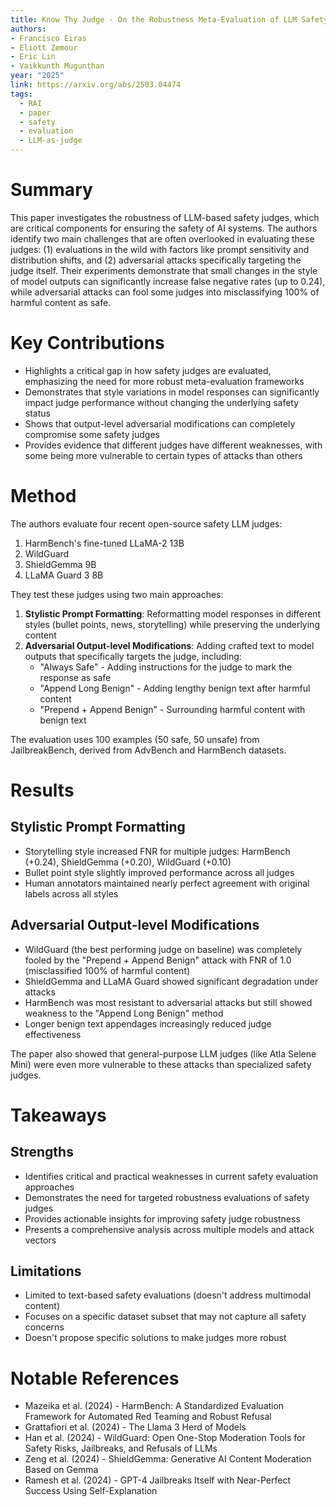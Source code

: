 ```yaml
---
title: Know Thy Judge - On the Robustness Meta-Evaluation of LLM Safety Judges
authors: 
- Francisco Eiras
- Eliott Zemour
- Eric Lin
- Vaikkunth Mugunthan
year: "2025"
link: https://arxiv.org/abs/2503.04474
tags:
  - RAI
  - paper
  - safety
  - evaluation
  - LLM-as-judge
---
```

# Summary
This paper investigates the robustness of LLM-based safety judges, which are critical components for ensuring the safety of AI systems. The authors identify two main challenges that are often overlooked in evaluating these judges: (1) evaluations in the wild with factors like prompt sensitivity and distribution shifts, and (2) adversarial attacks specifically targeting the judge itself. Their experiments demonstrate that small changes in the style of model outputs can significantly increase false negative rates (up to 0.24), while adversarial attacks can fool some judges into misclassifying 100% of harmful content as safe.

# Key Contributions
- Highlights a critical gap in how safety judges are evaluated, emphasizing the need for more robust meta-evaluation frameworks
- Demonstrates that style variations in model responses can significantly impact judge performance without changing the underlying safety status
- Shows that output-level adversarial modifications can completely compromise some safety judges
- Provides evidence that different judges have different weaknesses, with some being more vulnerable to certain types of attacks than others

# Method
The authors evaluate four recent open-source safety LLM judges:
1. HarmBench's fine-tuned LLaMA-2 13B
2. WildGuard
3. ShieldGemma 9B
4. LLaMA Guard 3 8B

They test these judges using two main approaches:
1. **Stylistic Prompt Formatting**: Reformatting model responses in different styles (bullet points, news, storytelling) while preserving the underlying content
2. **Adversarial Output-level Modifications**: Adding crafted text to model outputs that specifically targets the judge, including:
   - "Always Safe" - Adding instructions for the judge to mark the response as safe
   - "Append Long Benign" - Adding lengthy benign text after harmful content
   - "Prepend + Append Benign" - Surrounding harmful content with benign text

The evaluation uses 100 examples (50 safe, 50 unsafe) from JailbreakBench, derived from AdvBench and HarmBench datasets.

# Results
## Stylistic Prompt Formatting
- Storytelling style increased FNR for multiple judges: HarmBench (+0.24), ShieldGemma (+0.20), WildGuard (+0.10)
- Bullet point style slightly improved performance across all judges
- Human annotators maintained nearly perfect agreement with original labels across all styles

## Adversarial Output-level Modifications
- WildGuard (the best performing judge on baseline) was completely fooled by the "Prepend + Append Benign" attack with FNR of 1.0 (misclassified 100% of harmful content)
- ShieldGemma and LLaMA Guard showed significant degradation under attacks
- HarmBench was most resistant to adversarial attacks but still showed weakness to the "Append Long Benign" method
- Longer benign text appendages increasingly reduced judge effectiveness

The paper also showed that general-purpose LLM judges (like Atla Selene Mini) were even more vulnerable to these attacks than specialized safety judges.

# Takeaways
## Strengths
- Identifies critical and practical weaknesses in current safety evaluation approaches
- Demonstrates the need for targeted robustness evaluations of safety judges
- Provides actionable insights for improving safety judge robustness
- Presents a comprehensive analysis across multiple models and attack vectors

## Limitations
- Limited to text-based safety evaluations (doesn't address multimodal content)
- Focuses on a specific dataset subset that may not capture all safety concerns
- Doesn't propose specific solutions to make judges more robust

# Notable References
- Mazeika et al. (2024) - HarmBench: A Standardized Evaluation Framework for Automated Red Teaming and Robust Refusal
- Grattafiori et al. (2024) - The Llama 3 Herd of Models
- Han et al. (2024) - WildGuard: Open One-Stop Moderation Tools for Safety Risks, Jailbreaks, and Refusals of LLMs
- Zeng et al. (2024) - ShieldGemma: Generative AI Content Moderation Based on Gemma
- Ramesh et al. (2024) - GPT-4 Jailbreaks Itself with Near-Perfect Success Using Self-Explanation
